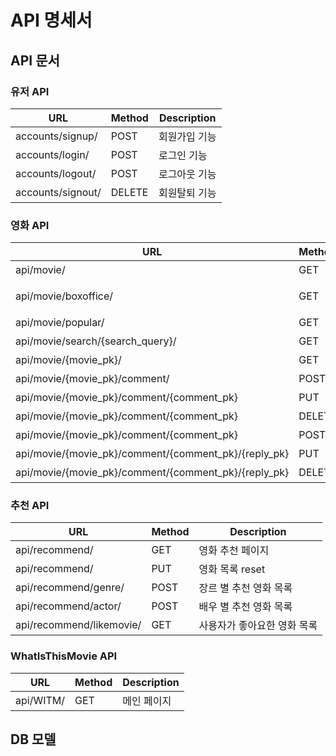 # API 명세서

## API 문서

### 유저 API
| URL | Method | Description |
| --- | --- | --- |
| accounts/signup/ | POST | 회원가입 기능 | 
| accounts/login/ | POST | 로그인 기능 | 
| accounts/logout/ | POST | 로그아웃 기능 | 
| accounts/signout/ | DELETE | 회원탈퇴 기능 |

### 영화 API
| URL | Method | Description |
| --- | --- | --- |
| api/movie/ | GET | 메인 페이지 |
| api/movie/boxoffice/ | GET | 현재 상영 중 영화 |
| api/movie/popular/ | GET | 인기 영화 |
| api/movie/search/{search_query}/ | GET | 영화 검색 | 
| api/movie/{movie_pk}/ | GET | 상세 페이지 |
| api/movie/{movie_pk}/comment/ | POST | 댓글 작성
| api/movie/{movie_pk}/comment/{comment_pk} | PUT | 댓글 수정 |
| api/movie/{movie_pk}/comment/{comment_pk} | DELETE | 댓글 삭제 |
| api/movie/{movie_pk}/comment/{comment_pk} | POST | 대댓글 작성 |
| api/movie/{movie_pk}/comment/{comment_pk}/{reply_pk} | PUT | 대댓글 수정 |
| api/movie/{movie_pk}/comment/{comment_pk}/{reply_pk} | DELETE | 대댓글 삭제 |

### 추천 API
| URL | Method | Description |
| --- | --- | --- |
| api/recommend/ | GET | 영화 추천 페이지 |
| api/recommend/ | PUT | 영화 목록 reset |
| api/recommend/genre/ | POST | 장르 별 추천 영화 목록 |
| api/recommend/actor/ | POST | 배우 별 추천 영화 목록 |
| api/recommend/likemovie/ | GET | 사용자가 좋아요한 영화 목록 |

### WhatIsThisMovie API
| URL | Method | Description |
| --- | --- | --- |
| api/WITM/ | GET | 메인 페이지 | 

## DB 모델
